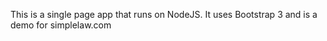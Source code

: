 
This is a single page app that runs on NodeJS. It uses Bootstrap 3 and is a demo for simplelaw.com
